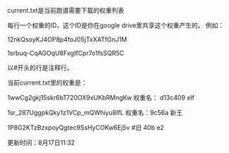 
current.txt是当前跑谱需要下载的权重列表

每行一个权重的ID，这个ID是你在google drive里共享这个权重产生的。
例如：

12nkQsoyKJ4OP8p4foJ05jTxXATfGnJ1M

1srbuq-CqAGOqU8FxgIfCpr7o1fsSQR5C

以#开头的行是注释行。

当前current.txt里的权重是：


1wwCg2gkj15skr6bT720OX9xUKbRMngKw      权重名： d13c409  elf

1sr_287UggpkQky1z1VCp_mQWhiyu8IfL     权重名：9c56a 新王

1P8G2KTzBzxpoyQgtec9SsHyCOKw6Ej5v      #旧 40b e2

更新时间：8月17日11:32
